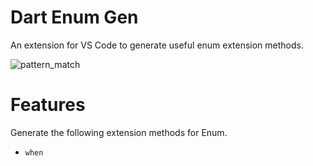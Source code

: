 # Dart Enum Gen
An extension for VS Code to generate useful enum extension methods.

![pattern_match](https://raw.githubusercontent.com/wiki/Kurogoma4D/Dart-Enum-Gen/assets/pattern_match.gif)

# Features

Generate the following extension methods for Enum.

- `when`
